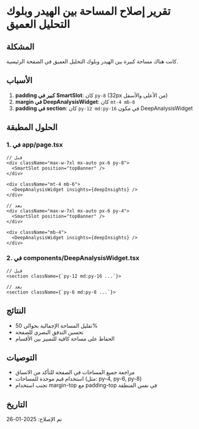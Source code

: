 # تقرير إصلاح المساحة بين الهيدر وبلوك التحليل العميق

## المشكلة
كانت هناك مساحة كبيرة بين الهيدر وبلوك التحليل العميق في الصفحة الرئيسية.

## الأسباب
1. **padding كبير في SmartSlot**: كان `py-8` (32px من الأعلى والأسفل)
2. **margin في DeepAnalysisWidget**: كان `mt-4 mb-6`
3. **padding في section**: كان `py-12 md:py-16` في مكون DeepAnalysisWidget

## الحلول المطبقة

### 1. في app/page.tsx
```tsx
// قبل
<div className="max-w-7xl mx-auto px-6 py-8">
  <SmartSlot position="topBanner" />
</div>

<div className="mt-4 mb-6">
  <DeepAnalysisWidget insights={deepInsights} />
</div>

// بعد
<div className="max-w-7xl mx-auto px-6 py-4">
  <SmartSlot position="topBanner" />
</div>

<div className="mb-4">
  <DeepAnalysisWidget insights={deepInsights} />
</div>
```

### 2. في components/DeepAnalysisWidget.tsx
```tsx
// قبل
<section className={`py-12 md:py-16 ...`}>

// بعد
<section className={`py-6 md:py-8 ...`}>
```

## النتائج
- تقليل المساحة الإجمالية بحوالي 50%
- تحسين التدفق البصري للصفحة
- الحفاظ على مساحة كافية للتمييز بين الأقسام

## التوصيات
- مراجعة جميع المساحات في الصفحة للتأكد من الاتساق
- استخدام قيم موحدة للمساحات (مثل: py-4, py-6, py-8)
- تجنب استخدام margin-top مع padding-top في نفس المنطقة

## التاريخ
تم الإصلاح: 2025-01-26 